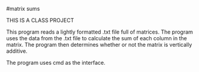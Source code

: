 #matrix sums

THIS IS A CLASS PROJECT

This program reads a lightly formatted .txt file full of matrices. The program uses the data from the .txt file to calculate the sum of each column in the matrix. The program then determines whether or not the 
matrix is vertically additive. 

The program uses cmd as the interface. 
